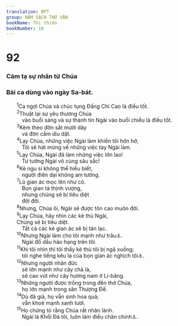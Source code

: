 ```yaml
---
translation: BPT
group: NĂM SÁCH THƠ VĂN
bookName: Thi thiên 
bookNumber: 19
---
```


<div class="title"><h1>92</h1><h3>Cảm tạ sự nhân từ Chúa</h3><h3>Bài ca dùng vào ngày Sa-bát.</h3></div>
<span class="verse thi_92_1">  <sup>1</sup>Ca ngợi Chúa và chúc tụng Đấng Chí Cao là điều tốt.<br/></span>
<span class="verse thi_92_2">  <sup>2</sup>Thuật lại sự yêu thương Chúa<br/>   vào buổi sáng và sự thành tín Ngài vào buổi chiều là điều tốt.<br/></span>
<span class="verse thi_92_3">  <sup>3</sup>Kèm theo đờn sắt mười dây<br/>   và đờn cầm dìu dặt.<br/></span>
<span class="verse thi_92_4">  <sup>4</sup>Lạy Chúa, những việc Ngài làm khiến tôi hớn hở;<br/>   Tôi sẽ hát mừng về những việc tay Ngài làm.<br/></span>
<span class="verse thi_92_5">  <sup>5</sup>Lạy Chúa, Ngài đã làm những việc lớn lao!<br/>   Tư tưởng Ngài vô cùng sâu sắc!<br/></span>
<span class="verse thi_92_6">  <sup>6</sup>Kẻ ngu si không thể hiểu biết,<br/>   người điên dại không am tường.<br/></span>
<span class="verse thi_92_7">  <sup>7</sup>Lũ gian ác mọc lên như cỏ.<br/>   Bọn gian tà thịnh vượng,<br/>   nhưng chúng sẽ bị tiêu diệt<br/>   đời đời.<br/></span>
<span class="verse thi_92_8">  <sup>8</sup>Nhưng, Chúa ôi, Ngài sẽ được tôn cao muôn đời.<br/></span>
<span class="verse thi_92_9">  <sup>9</sup>Lạy Chúa, hãy nhìn các kẻ thù Ngài,<br/>  Chúng sẽ bị tiêu diệt.<br/>   Tất cả các kẻ gian ác sẽ bị tản lạc.<br/></span>
<span class="verse thi_92_10">  <sup>10</sup>Nhưng Ngài làm cho tôi mạnh như trâu<a data-toggle="tooltip" data-placement="bottom" title="Nguyên bản, “Ngài khiến tôi như con trâu ngẩng sừng lên.”">⚓</a>.<br/>   Ngài đổ dầu hảo hạng trên tôi.<br/></span>
<span class="verse thi_92_11">  <sup>11</sup>Khi tôi nhìn thì tôi thấy kẻ thù tôi bị ngã xuống;<br/>   tôi nghe tiếng kêu la của bọn gian ác nghịch tôi<a data-toggle="tooltip" data-placement="bottom" title="Câu nầy trong nguyên bản không rõ nghĩa.">⚓</a>.<br/></span>
<span class="verse thi_92_12">  <sup>12</sup>Nhưng người nhân đức<br/>   sẽ lớn mạnh như cây chà là,<br/>   sẽ cao vút như cây hương nam ở Li-băng.<br/></span>
<span class="verse thi_92_13">  <sup>13</sup>Những người được trồng trong đền thờ Chúa,<br/>   họ lớn mạnh trong sân Thượng Đế.<br/></span>
<span class="verse thi_92_14">  <sup>14</sup>Dù đã già, họ vẫn sinh hoa quả;<br/>   vẫn khoẻ mạnh xanh tươi.<br/></span>
<span class="verse thi_92_15">  <sup>15</sup>Họ chứng tỏ rằng Chúa rất nhân lành.<br/>   Ngài là Khối Đá tôi, luôn làm điều chân chính<a data-toggle="tooltip" data-placement="bottom" title="Hay “trong Ngài không có điều cong vẹo.”">⚓</a>.<br/></span>
